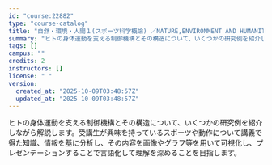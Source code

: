 ```yaml
---
id: "course:22882"
type: "course-catalog"
title: "自然・環境・人間１(スポーツ科学概論) ／NATURE,ENVIRONMENT AND HUMANITY1(INTRODUCTION TO SPORTS SCIENCE)"
summary: "ヒトの身体運動を支える制御機構とその構造について、いくつかの研究例を紹介しながら解説します。受講生が興味を持っているスポーツや動作について講義で得た知識、情報を基に分析し、その内容を画像やグラフ等を用いて可視化し、プレゼンテーションすること…"
tags: []
campus: ""
credits: 2
instructors: []
license: " "
version:
  created_at: "2025-10-09T03:48:57Z"
  updated_at: "2025-10-09T03:48:57Z"
---
```


ヒトの身体運動を支える制御機構とその構造について、いくつかの研究例を紹介しながら解説します。受講生が興味を持っているスポーツや動作について講義で得た知識、情報を基に分析し、その内容を画像やグラフ等を用いて可視化し、プレゼンテーションすることで言語化して理解を深めることを目指します。
